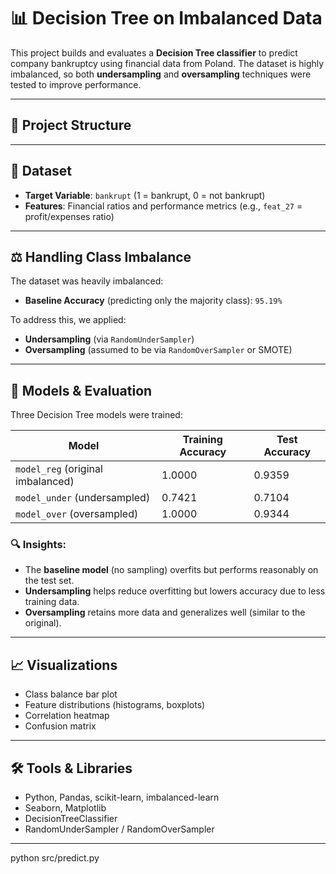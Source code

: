# 📊 Decision Tree on Imbalanced Data

This project builds and evaluates a **Decision Tree classifier** to predict company bankruptcy using financial data from Poland. The dataset is highly imbalanced, so both **undersampling** and **oversampling** techniques were tested to improve performance.

---

## 📁 Project Structure

---

## 📌 Dataset

- **Target Variable**: `bankrupt` (1 = bankrupt, 0 = not bankrupt)
- **Features**: Financial ratios and performance metrics (e.g., `feat_27` = profit/expenses ratio)

---

## ⚖️ Handling Class Imbalance

The dataset was heavily imbalanced:
- **Baseline Accuracy** (predicting only the majority class): `95.19%`

To address this, we applied:
- **Undersampling** (via `RandomUnderSampler`)
- **Oversampling** (assumed to be via `RandomOverSampler` or SMOTE)

---

## 🧪 Models & Evaluation

Three Decision Tree models were trained:

| Model         | Training Accuracy | Test Accuracy |
|---------------|-------------------|---------------|
| `model_reg` (original imbalanced) | 1.0000            | 0.9359        |
| `model_under` (undersampled)      | 0.7421            | 0.7104        |
| `model_over` (oversampled)        | 1.0000            | 0.9344        |

### 🔍 Insights:
- The **baseline model** (no sampling) overfits but performs reasonably on the test set.
- **Undersampling** helps reduce overfitting but lowers accuracy due to less training data.
- **Oversampling** retains more data and generalizes well (similar to the original).

---

## 📈 Visualizations

- Class balance bar plot
- Feature distributions (histograms, boxplots)
- Correlation heatmap
- Confusion matrix

---

## 🛠️ Tools & Libraries

- Python, Pandas, scikit-learn, imbalanced-learn
- Seaborn, Matplotlib
- DecisionTreeClassifier
- RandomUnderSampler / RandomOverSampler

---


python src/predict.py
